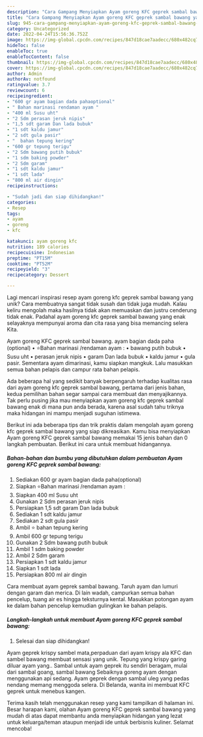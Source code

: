 ```yaml
---
description: "Cara Gampang Menyiapkan Ayam goreng KFC geprek sambal bawang yang Lezat"
title: "Cara Gampang Menyiapkan Ayam goreng KFC geprek sambal bawang yang Lezat"
slug: 945-cara-gampang-menyiapkan-ayam-goreng-kfc-geprek-sambal-bawang-yang-lezat
category: Uncategorized
date: 2022-04-24T15:56:36.752Z
image: https://img-global.cpcdn.com/recipes/847d18cae7aadecc/680x482cq70/ayam-goreng-kfc-geprek-sambal-bawang-foto-resep-utama.jpg
hideToc: false
enableToc: true
enableTocContent: false
thumbnail: https://img-global.cpcdn.com/recipes/847d18cae7aadecc/680x482cq70/ayam-goreng-kfc-geprek-sambal-bawang-foto-resep-utama.jpg
cover: https://img-global.cpcdn.com/recipes/847d18cae7aadecc/680x482cq70/ayam-goreng-kfc-geprek-sambal-bawang-foto-resep-utama.jpg
author: Admin
authorAv: notfound
ratingvalue: 3.7
reviewcount: 6
recipeingredient:
- "600 gr ayam bagian dada pahaoptional"
- " Bahan marinasi rendaman ayam "
- "400 ml Susu uht"
- "2 Sdm perasan jeruk nipis"
- "1,5 sdt garam Dan lada bubuk"
- "1 sdt kaldu jamur"
- "2 sdt gula pasir"
- "  bahan tepung kering"
- "600 gr tepung terigu"
- "2 Sdm bawang putih bubuk"
- "1 sdm baking powder"
- "2 Sdm garam"
- "1 sdt kaldu jamur"
- "1 sdt lada"
- "800 ml air dingin"
recipeinstructions:

- "Sudah jadi dan siap dihidangkan!"
categories:
- Resep
tags:
- ayam
- goreng
- kfc

katakunci: ayam goreng kfc 
nutrition: 189 calories
recipecuisine: Indonesian
preptime: "PT15M"
cooktime: "PT52M"
recipeyield: "3"
recipecategory: Dessert

---
```





Lagi mencari inspirasi resep ayam goreng kfc geprek sambal bawang yang unik? Cara membuatnya sangat tidak susah dan tidak juga mudah. Kalau keliru mengolah maka hasilnya tidak akan memuaskan dan justru cenderung tidak enak. Padahal ayam goreng kfc geprek sambal bawang yang enak selayaknya mempunyai aroma dan cita rasa yang bisa memancing selera Kita.





Ayam goreng KFC geprek sambal bawang. ayam bagian dada paha (optional) • ⭐Bahan marinasi /rendaman ayam : • bawang putih bubuk • Susu uht • perasan jeruk nipis • garam Dan lada bubuk • kaldu jamur • gula pasir. Sementara ayam dimarinasi, kamu siapkan mangkuk. Lalu masukkan semua bahan pelapis dan campur rata bahan pelapis.

Ada beberapa hal yang sedikit banyak berpengaruh terhadap kualitas rasa dari ayam goreng kfc geprek sambal bawang, pertama dari jenis bahan, kedua pemilihan bahan segar sampai cara membuat dan menyajikannya. Tak perlu pusing jika mau menyiapkan ayam goreng kfc geprek sambal bawang enak di mana pun anda berada, karena asal sudah tahu triknya maka hidangan ini mampu menjadi suguhan istimewa.






Berikut ini ada beberapa tips dan trik praktis dalam mengolah ayam goreng kfc geprek sambal bawang yang siap dikreasikan. Kamu bisa menyiapkan Ayam goreng KFC geprek sambal bawang memakai 15 jenis bahan dan 0 langkah pembuatan. Berikut ini cara untuk membuat hidangannya.

<!--inarticleads1-->

##### Bahan-bahan dan bumbu yang dibutuhkan dalam pembuatan Ayam goreng KFC geprek sambal bawang:

1. Sediakan 600 gr ayam bagian dada paha(optional)
1. Siapkan  ⭐Bahan marinasi /rendaman ayam :
1. Siapkan 400 ml Susu uht
1. Gunakan 2 Sdm perasan jeruk nipis
1. Persiapkan 1,5 sdt garam Dan lada bubuk
1. Sediakan 1 sdt kaldu jamur
1. Sediakan 2 sdt gula pasir
1. Ambil  ⭐ bahan tepung kering
1. Ambil 600 gr tepung terigu
1. Gunakan 2 Sdm bawang putih bubuk
1. Ambil 1 sdm baking powder
1. Ambil 2 Sdm garam
1. Persiapkan 1 sdt kaldu jamur
1. Siapkan 1 sdt lada
1. Persiapkan 800 ml air dingin


Cara membuat ayam geprek sambal bawang. Taruh ayam dan lumuri dengan garam dan merica. Di lain wadah, campurkan semua bahan pencelup, tuang air es hingga teksturnya kental. Masukkan potongan ayam ke dalam bahan pencelup kemudian gulingkan ke bahan pelapis. 

<!--inarticleads2-->

##### Langkah-langkah untuk membuat Ayam goreng KFC geprek sambal bawang:


1. Selesai dan siap dihidangkan!

Ayam geprek krispy sambel mata,perpaduan dari ayam krispy ala KFC dan sambel bawang membuat sensasi yang unik. Tepung yang krispy garing diluar ayam yang.. Sambal untuk ayam geprek itu sendiri beragam, mulai dari sambal goang, sambal bawang Sebaiknya goreng ayam dengan menggunakan api sedang. Ayam geprek dengan sambal uleg yang pedas nendang memang menggoda selera. Di Belanda, wanita ini membuat KFC geprek untuk menebus kangen. 

Terima kasih telah menggunakan resep yang kami tampilkan di halaman ini. Besar harapan kami, olahan Ayam goreng KFC geprek sambal bawang yang mudah di atas dapat membantu anda menyiapkan hidangan yang lezat untuk keluarga/teman ataupun menjadi ide untuk berbisnis kuliner. Selamat mencoba!
